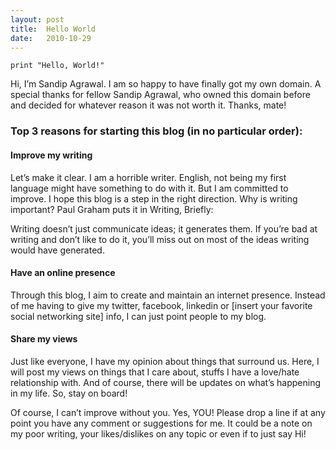 ```yaml
---
layout: post
title:  Hello World
date:   2010-10-29
---
```


`print "Hello, World!"`

Hi, I’m Sandip Agrawal. I am so happy to have finally got my own domain. A special thanks for fellow Sandip Agrawal, who owned this domain before and decided for whatever reason it was not worth it. Thanks, mate!

### Top 3 reasons for starting this blog (in no particular order):

#### Improve my writing
Let’s make it clear. I am a horrible writer. English, not being my first language might have something to do with it. But I am committed to improve. I hope this blog is a step in the right direction. Why is writing important? Paul Graham puts it in Writing, Briefly:

Writing doesn’t just communicate ideas; it generates them. If you’re bad at writing and don’t like to do it, you’ll miss out on most of the ideas writing would have generated.

#### Have an online presence
Through this blog, I aim to create and maintain an internet presence. Instead of me having to give my twitter, facebook, linkedin or [insert your favorite social networking site] info, I can just point people to my blog.

#### Share my views
Just like everyone, I have my opinion about things that surround us. Here, I will post my views on things that I care about, stuffs I have a love/hate relationship with. And of course, there will be updates on what’s happening in my life. So, stay on board!

Of course, I can’t improve without you. Yes, YOU! Please drop a line if at any point you have any comment or suggestions for me. It could be a note on my poor writing, your likes/dislikes on any topic or even if to just say Hi!
